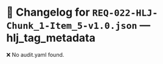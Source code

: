 # 📝 Changelog for `REQ-022-HLJ-Chunk_1-Item_5-v1.0.json` — **hlj_tag_metadata**

❌ No audit.yaml found.
